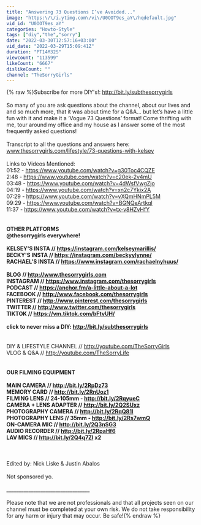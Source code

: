 ```yaml
---
title: "Answering 73 Questions I’ve Avoided..."
image: "https:\/\/i.ytimg.com\/vi\/U0OOT9es_aY\/hqdefault.jpg"
vid_id: "U0OOT9es_aY"
categories: "Howto-Style"
tags: ["diy","the","sorry"]
date: "2022-03-30T12:57:16+03:00"
vid_date: "2022-03-29T15:09:41Z"
duration: "PT14M32S"
viewcount: "113599"
likeCount: "6667"
dislikeCount: ""
channel: "TheSorryGirls"
---
```

{% raw %}Subscribe for more DIY's!: <a rel="nofollow" target="blank" href="http://bit.ly/subthesorrygirls">http://bit.ly/subthesorrygirls</a><br /><br />So many of you are ask questions about the channel, about our lives and and so much more, that it was about time for a Q&amp;A… but let’s have a little fun with it and make it a ‘Vogue 73 Questions’ format! Come thrifting with me, tour around my office and my house as I answer some of the most frequently asked questions! <br /><br />Transcript to all the questions and answers here: www.thesorrygirls.com/lifestyle/73-questions-with-kelsey<br /><br />Links to Videos Mentioned:<br />01:52 - <a rel="nofollow" target="blank" href="https://www.youtube.com/watch?v=g30Toc4CQZE">https://www.youtube.com/watch?v=g30Toc4CQZE</a><br />2:48 - <a rel="nofollow" target="blank" href="https://www.youtube.com/watch?v=c20ek-2v4mU">https://www.youtube.com/watch?v=c20ek-2v4mU</a><br />03:48 - <a rel="nofollow" target="blank" href="https://www.youtube.com/watch?v=4dWsfVwgZjo">https://www.youtube.com/watch?v=4dWsfVwgZjo</a><br />04:19 - <a rel="nofollow" target="blank" href="https://www.youtube.com/watch?v=xn2c7Ykix2A">https://www.youtube.com/watch?v=xn2c7Ykix2A</a><br />07:29 - <a rel="nofollow" target="blank" href="https://www.youtube.com/watch?v=vXQmHNmPL5M">https://www.youtube.com/watch?v=vXQmHNmPL5M</a><br />09:29 - <a rel="nofollow" target="blank" href="https://www.youtube.com/watch?v=BGNQeArtkqI">https://www.youtube.com/watch?v=BGNQeArtkqI</a><br />11:37 - <a rel="nofollow" target="blank" href="https://www.youtube.com/watch?v=tx-v8HZvHfY">https://www.youtube.com/watch?v=tx-v8HZvHfY</a><br />__________________________________<br /><br />OTHER PLATFORMS<br />@thesorrygirls everywhere!<br /><br />KELSEY'S INSTA // <a rel="nofollow" target="blank" href="https://instagram.com/kelseymarillis/">https://instagram.com/kelseymarillis/</a><br />BECKY'S INSTA // <a rel="nofollow" target="blank" href="https://instagram.com/beckyylynne/">https://instagram.com/beckyylynne/</a><br />RACHAEL'S INSTA // <a rel="nofollow" target="blank" href="https://www.instagram.com/rachaelnyhuus/">https://www.instagram.com/rachaelnyhuus/</a><br /><br />BLOG // <a rel="nofollow" target="blank" href="http://www.thesorrygirls.com">http://www.thesorrygirls.com</a><br />INSTAGRAM // <a rel="nofollow" target="blank" href="https://www.instagram.com/thesorrygirls">https://www.instagram.com/thesorrygirls</a><br />PODCAST // <a rel="nofollow" target="blank" href="https://anchor.fm/a-little-about-a-lot">https://anchor.fm/a-little-about-a-lot</a><br />FACEBOOK // <a rel="nofollow" target="blank" href="http://www.facebook.com/thesorrygirls">http://www.facebook.com/thesorrygirls</a><br />PINTEREST // <a rel="nofollow" target="blank" href="http://www.pinterest.com/thesorrygirls">http://www.pinterest.com/thesorrygirls</a><br />TWITTER // <a rel="nofollow" target="blank" href="http://www.twitter.com/thesorrygirls">http://www.twitter.com/thesorrygirls</a><br />TIKTOK // <a rel="nofollow" target="blank" href="https://vm.tiktok.com/bFtvUH/">https://vm.tiktok.com/bFtvUH/</a><br /><br />click to never miss a DIY: <a rel="nofollow" target="blank" href="http://bit.ly/subthesorrygirls">http://bit.ly/subthesorrygirls</a><br />__________________________________<br /><br />DIY &amp; LIFESTYLE CHANNEL // <a rel="nofollow" target="blank" href="http://youtube.com/TheSorryGirls">http://youtube.com/TheSorryGirls</a><br />VLOG &amp; Q&amp;A // <a rel="nofollow" target="blank" href="http://youtube.com/TheSorryLife">http://youtube.com/TheSorryLife</a><br />__________________________________<br /><br />OUR FILMING EQUIPMENT <br /><br />MAIN CAMERA // <a rel="nofollow" target="blank" href="http://bit.ly/2RpDz73">http://bit.ly/2RpDz73</a><br />MEMORY CARD // <a rel="nofollow" target="blank" href="http://bit.ly/2RnUoz1">http://bit.ly/2RnUoz1</a><br />FILMING LENS // 24-105mm - <a rel="nofollow" target="blank" href="http://bit.ly/2RqyueC">http://bit.ly/2RqyueC</a> <br />CAMERA + LENS ADAPTER // <a rel="nofollow" target="blank" href="http://bit.ly/2Q2SUxz">http://bit.ly/2Q2SUxz</a><br />PHOTOGRAPHY CAMERA // <a rel="nofollow" target="blank" href="http://bit.ly/2RqQ81I">http://bit.ly/2RqQ81I</a><br />PHOTOGRAPHY LENS // 35mm - <a rel="nofollow" target="blank" href="http://bit.ly/2Rs7wmQ">http://bit.ly/2Rs7wmQ</a> <br />ON-CAMERA MIC // <a rel="nofollow" target="blank" href="http://bit.ly/2Q3nSG3">http://bit.ly/2Q3nSG3</a> <br />AUDIO RECORDER // <a rel="nofollow" target="blank" href="http://bit.ly/2RpaHf6">http://bit.ly/2RpaHf6</a><br />LAV MICS // <a rel="nofollow" target="blank" href="http://bit.ly/2Q4q7ZI">http://bit.ly/2Q4q7ZI</a>  x2 <br /><br />__________________________________<br /><br />Edited by: Nick Liske &amp; Justin Abalos <br /><br />Not sponsored yo.<br /><br />__________________________________<br /><br />Please note that we are not professionals and that all projects seen on our channel must be completed at your own risk. We do not take responsibility for any harm or injury that may occur. Be safe!{% endraw %}
